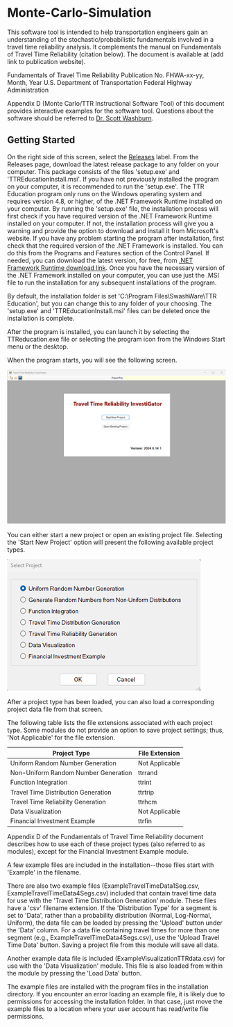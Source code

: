 # Monte-Carlo-Simulation
This software tool is intended to help transportation engineers gain an understanding of the stochastic/probabilistic fundamentals involved in a travel time reliability analysis. It complements the manual on Fundamentals of Travel Time Reliability (citation below). The document is available at (add link to publication website). 

Fundamentals of Travel Time Reliability
Publication No. FHWA-xx-yy, Month, Year
U.S. Department of Transportation
Federal Highway Administration

Appendix D (Monte Carlo/TTR Instructional Software Tool) of this document provides interactive examples for the software tool. Questions about the software should be referred to <a href="https://faculty.eng.ufl.edu/scott-washburn/">Dr. Scott Washburn</a>.

## Getting Started

On the right side of this screen, select the <a href="https://github.com/swash17/Monte-Carlo-Simulation/releases">Releases</a> label. From the Releases page, download the latest release package to any folder on your computer. This package consists of the files 'setup.exe' and 'TTREducationInstall.msi'. If you have not previously installed the program on your computer, it is recommended to run the 'setup.exe'. The TTR Education program only runs on the Windows operating system and requires version 4.8, or higher, of the .NET Framework Runtime installed on your computer. By running the 'setup.exe' file, the installation process will first check if you have required version of the .NET Framework Runtime installed on your computer. If not, the installation process will give you a warning and provide the option to download and install it from Microsoft's website. If you have any problem starting the program after installation, first check that the required version of the .NET Framework is installed.  You can do this from the Programs and Features section of the Control Panel. If needed, you can download the latest version, for free, from <a href="https://dotnet.microsoft.com/en-us/download/dotnet-framework/net48">.NET Framework Runtime download link</a>. Once you have the necessary version of the .NET Framework installed on your computer, you can use just the .MSI file to run the installation for any subsequent installations of the program.

By default, the installation folder is set 'C:\Program Files\SwashWare\TTR Education', but you can change this to any folder of your choosing. The 'setup.exe' and 'TTREducationInstall.msi' files can be deleted once the installation is complete.

After the program is installed, you can launch it by selecting the TTReducation.exe file or selecting the program icon from the Windows Start menu or the desktop.

When the program starts, you will see the following screen.

<img alt="Start Screen" src="StartScreen.png" />

You can either start a new project or open an existing project file. Selecting the 'Start New Project' option will present the following available project types.

<img alt="Project Types" src="ProjectTypes.png" />

After a project type has been loaded, you can also load a corresponding project data file from that screen.

The following table lists the file extensions associated with each project type. Some modules do not provide an option to save project settings; thus, 'Not Applicable' for the file extension.

| Project Type | File Extension |
|--------------|----------------|
| Uniform Random Number Generation | Not Applicable |
| Non-Uniform Random Number Generation | ttrrand |
| Function Integration | ttrint |
| Travel Time Distribution Generation | ttrtrip |
| Travel Time Reliability Generation | ttrhcm |
| Data Visualization | Not Applicable |
| Financial Investment Example | ttrfin |

 Appendix D of the Fundamentals of Travel Time Reliability document describes how to use each of these project types (also referred to as modules), except for the Financial Investment Example module. 
 
 A few example files are included in the installation--those files start with 'Example' in the filename. 
 
 There are also two example files (ExampleTravelTimeData1Seg.csv, ExampleTravelTimeData4Segs.csv) included that contain travel time data for use with the 'Travel Time Distribution Generation' module. These files have a 'csv' filename extension. If the 'Distribution Type' for a segment is set to 'Data', rather than a probability distribution (Normal, Log-Normal, Uniform), the data file can be loaded by pressing the 'Upload' button under the 'Data' column. For a data file containing travel times for more than one segment (e.g., ExampleTravelTimeData4Segs.csv), use the 'Upload Travel Time Data' button. Saving a project file from this module will save all data.
 
 Another example data file is included (ExampleVisualizationTTRdata.csv) for use with the 'Data Visualization' module. This file is also loaded from within the module by pressing the 'Load Data' button.

 The example files are installed with the program files in the installation directory. If you encounter an error loading an example file, it is likely due to permissions for accessing the installation folder. In that case, just move the example files to a location where your user account has read/write file permissions.

